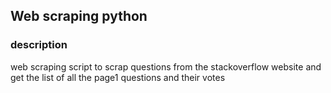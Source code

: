 ## Web scraping python

### description
web scraping script to scrap questions from the stackoverflow website and get the list of all the page1 questions and their votes